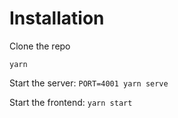 # Installation

Clone the repo

`yarn`

Start the server: `PORT=4001 yarn serve`

Start the frontend: `yarn start`